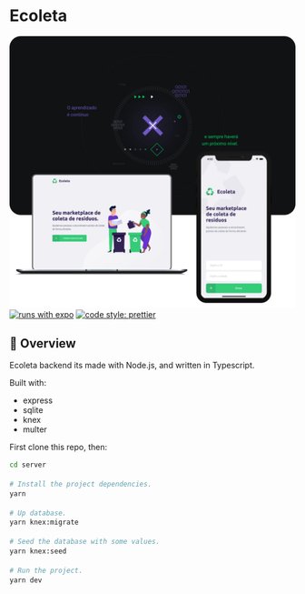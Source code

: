 # Ecoleta

![Ecoleta server](/assets/ecoleta.png)
[![runs with expo](https://img.shields.io/badge/code%20style-universe-lightgrey?style=flat-square)](https://github.com/expo/expo/tree/master/packages/eslint-config-universe) [![code style: prettier](https://img.shields.io/badge/code_style-prettier-ff69b4.svg?style=flat-square)](https://github.com/prettier/prettier)

## 🚀 Overview

Ecoleta backend its made with Node.js, and written in Typescript.

Built with:

- express
- sqlite
- knex
- multer

First clone this repo, then:

```sh
cd server

# Install the project dependencies.
yarn

# Up database.
yarn knex:migrate

# Seed the database with some values.
yarn knex:seed

# Run the project.
yarn dev
```
